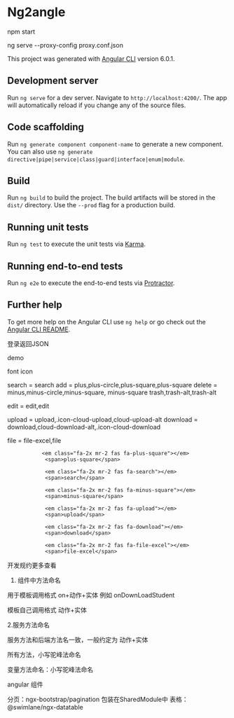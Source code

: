# Ng2angle

 npm start 

 ng serve --proxy-config proxy.conf.json


This project was generated with [Angular CLI](https://github.com/angular/angular-cli) version 6.0.1.

## Development server

Run `ng serve` for a dev server. Navigate to `http://localhost:4200/`. The app will automatically reload if you change any of the source files.

## Code scaffolding

Run `ng generate component component-name` to generate a new component. You can also use `ng generate directive|pipe|service|class|guard|interface|enum|module`.

## Build

Run `ng build` to build the project. The build artifacts will be stored in the `dist/` directory. Use the `--prod` flag for a production build.

## Running unit tests

Run `ng test` to execute the unit tests via [Karma](https://karma-runner.github.io).

## Running end-to-end tests

Run `ng e2e` to execute the end-to-end tests via [Protractor](http://www.protractortest.org/).

## Further help

To get more help on the Angular CLI use `ng help` or go check out the [Angular CLI README](https://github.com/angular/angular-cli/blob/master/README.md).


登录返回JSON


demo

font icon

search = search
add    = plus,plus-circle,plus-square,plus-square
delete = minus,minus-circle,minus-square, minus-square
trash,trash-alt,trash-alt

edit   = edit,edit

upload = upload,.icon-cloud-upload,cloud-upload-alt
download = download,cloud-download-alt,.icon-cloud-download


file = file-excel,file

               <em class="fa-2x mr-2 fas fa-plus-square"></em>
                <span>plus-square</span>
    
                <em class="fa-2x mr-2 fas fa-search"></em>
                <span>search</span>
    
                <em class="fa-2x mr-2 fas fa-minus-square"></em>
                <span>minus-square</span>
    
                <em class="fa-2x mr-2 fas fa-upload"></em>
                <span>upload</span>
    
                <em class="fa-2x mr-2 fas fa-download"></em>
                <span>download</span>
    
                <em class="fa-2x mr-2 fas fa-file-excel"></em>
                <span>file-excel</span>


开发规约更多查看

1. 组件中方法命名

用于模板调用格式 on+动作+实体  例如 onDownLoadStudent

模板自己调用格式 动作+实体    

2.服务方法命名

服务方法和后端方法名一致，一般约定为 动作+实体

所有方法，小写驼峰法命名

变量方法命名：小写驼峰法命名


angular 组件

分页：ngx-bootstrap/pagination   包装在SharedModule中
表格：@swimlane/ngx-datatable